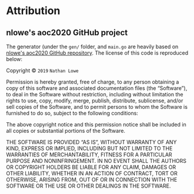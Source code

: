 # Attribution

## nlowe's aoc2020 GitHub project

The generator (under the `gen/` folder, and `main.go` are heavily based on [nlowe's aoc2020 GitHub repository](https://github.com/nlowe/aoc2020/tree/4c712a8df8904ecc3b886105041c2d011c58aa4c). The license of this code is reproduced below:

Copyright © `2019` `Nathan Lowe`

Permission is hereby granted, free of charge, to any person
obtaining a copy of this software and associated documentation
files (the “Software”), to deal in the Software without
restriction, including without limitation the rights to use,
copy, modify, merge, publish, distribute, sublicense, and/or sell
copies of the Software, and to permit persons to whom the
Software is furnished to do so, subject to the following
conditions:

The above copyright notice and this permission notice shall be
included in all copies or substantial portions of the Software.

THE SOFTWARE IS PROVIDED “AS IS”, WITHOUT WARRANTY OF ANY KIND,
EXPRESS OR IMPLIED, INCLUDING BUT NOT LIMITED TO THE WARRANTIES
OF MERCHANTABILITY, FITNESS FOR A PARTICULAR PURPOSE AND
NONINFRINGEMENT. IN NO EVENT SHALL THE AUTHORS OR COPYRIGHT
HOLDERS BE LIABLE FOR ANY CLAIM, DAMAGES OR OTHER LIABILITY,
WHETHER IN AN ACTION OF CONTRACT, TORT OR OTHERWISE, ARISING
FROM, OUT OF OR IN CONNECTION WITH THE SOFTWARE OR THE USE OR
OTHER DEALINGS IN THE SOFTWARE.
